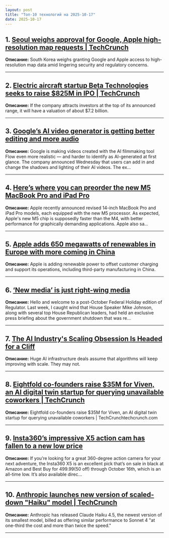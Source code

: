 ```yaml
---
layout: post
title: "Топ-10 технологий на 2025-10-17"
date: 2025-10-17
---
```


## 1. [Seoul weighs approval for Google, Apple high-resolution map requests | TechCrunch](https://techcrunch.com/2025/10/15/seoul-weighs-approval-for-google-apple-high-resolution-map-requests/)

**Описание:** South Korea weighs granting Google and Apple access to high-resolution map data amid lingering security and regulatory concerns.

---

## 2. [Electric aircraft startup Beta Technologies seeks to raise $825M in IPO | TechCrunch](https://techcrunch.com/2025/10/15/electric-aircraft-startup-beta-technologies-seeks-to-raise-825m-in-ipo/)

**Описание:** If the company attracts investors at the top of its announced range, it will have a valuation of about $7.2 billion.

---

## 3. [Google’s AI video generator is getting better editing and more audio](https://www.theverge.com/news/800371/google-veo-3-1-flow-audio)

**Описание:** Google is making videos created with the AI filmmaking tool Flow even more realistic — and harder to identify as AI-generated at first glance. The company announced Wednesday that users can add in and change the shadows and lighting of their AI videos. The ex…

---

## 4. [Here’s where you can preorder the new M5 MacBook Pro and iPad Pro](https://www.theverge.com/tech/800056/m5-macbook-pro-14-inch-ipad-pro-preorder-price-release-date-availability)

**Описание:** Apple recently announced revised 14-inch MacBook Pro and iPad Pro models, each equipped with the new M5 processor. As expected, Apple's new M5 chip is supposedly faster than the M4, with better performance for graphically demanding applications. Apple also sa…

---

## 5. [Apple adds 650 megawatts of renewables in Europe with more coming in China](https://techcrunch.com/2025/10/15/apple-adds-650-megawatts-of-renewables-in-europe-with-more-coming-in-china/)

**Описание:** Apple is adding renewable power to offset customer charging and support its operations, including third-party manufacturing in China.

---

## 6. [‘New media’ is just right-wing media](https://www.theverge.com/column/799904/new-media-is-just-right-wing-media)

**Описание:** Hello and welcome to a post-October Federal Holiday edition of Regulator. Last week, I caught wind that House Speaker Mike Johnson, along with several top House Republican leaders, had held an exclusive press briefing about the government shutdown that was re…

---

## 7. [The AI Industry's Scaling Obsession Is Headed for a Cliff](https://www.wired.com/story/the-ai-industrys-scaling-obsession-is-headed-for-a-cliff/)

**Описание:** Huge AI infrastructure deals assume that algorithms will keep improving with scale. They may not.

---

## 8. [Eightfold co-founders raise $35M for Viven, an AI digital twin startup for querying unavailable coworkers | TechCrunch](https://techcrunch.com/2025/10/15/eightfold-co-founders-raise-35m-for-viven-an-ai-digital-twin-startup-for-querying-unavailable-coworkers/)

**Описание:** Eightfold co-founders raise $35M for Viven, an AI digital twin startup for querying unavailable coworkers | TechCrunchtechcrunch.com

---

## 9. [Insta360’s impressive X5 action cam has fallen to a new low price](https://www.theverge.com/tech/800000/insta360-x5-action-cam-marshall-emberton-ii-speaker-deal-sale)

**Описание:** If you’re looking for a great 360-degree action camera for your next adventure, the Insta360 X5 is an excellent pick that’s on sale in black at Amazon and Best Buy for $499.99 ($50 off) through October 16th, which is an all-time low. It’s also available direc…

---

## 10. [Anthropic launches new version of scaled-down "Haiku" model | TechCrunch](https://techcrunch.com/2025/10/15/anthropic-launches-new-version-of-scaled-down-haiku-model/)

**Описание:** Anthropic has released Claude Haiku 4.5, the newest version of its smallest model, billed as offering similar performance to Sonnet 4 "at one-third the cost and more than twice the speed."

---

